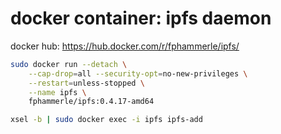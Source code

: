 # docker container: ipfs daemon

docker hub: https://hub.docker.com/r/fphammerle/ipfs/

```sh
sudo docker run --detach \
    --cap-drop=all --security-opt=no-new-privileges \
    --restart=unless-stopped \
    --name ipfs \
    fphammerle/ipfs:0.4.17-amd64
```

```sh
xsel -b | sudo docker exec -i ipfs ipfs-add
```
